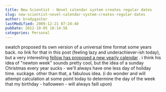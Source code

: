 ```yaml
---
title: New Scientist - Novel calendar system creates regular dates
slug: new-scientist-novel-calendar-system-creates-regular-dates
author: bradygaster
lastModified: 2009-12-21 07:24:40
pubDate: 2012-10-05 18:14:56
categories: Personal
---
```


swatch proposed its own version of a universal time format some years back. no link for that in this post (feeling lazy and underachiever-ish today), but a very interesting
<a href="http://www.newscientist.com/article.ns?id=dn6835">fellow has proposed a new yearly calendar</a> . i think his idea of &quot;newton week&quot; sounds pretty cool, but the idea of a sunday Christmas every year sucks - we&apos;ll always have one less day of holiday time. suckage. other than that, a fabulous idea. (i do
wonder and will attempt calculation at some point today to determine the day of the week that my birthday - halloween - will always faill upon)
